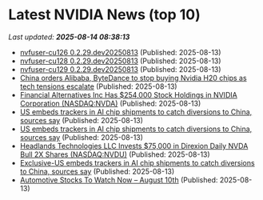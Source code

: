 # Latest NVIDIA News (top 10)
_Last updated: **2025-08-14 08:38:13**_

- [nvfuser-cu126 0.2.29.dev20250813](https://pypi.org/project/nvfuser-cu126/0.2.29.dev20250813/) (Published: 2025-08-13)
- [nvfuser-cu128 0.2.29.dev20250813](https://pypi.org/project/nvfuser-cu128/0.2.29.dev20250813/) (Published: 2025-08-13)
- [nvfuser-cu129 0.2.29.dev20250813](https://pypi.org/project/nvfuser-cu129/0.2.29.dev20250813/) (Published: 2025-08-13)
- [China orders Alibaba, ByteDance to stop buying Nvidia H20 chips as tech tensions escalate](https://www.digitimes.com/news/a20250813PD236/nvidia-alibaba-bytedance-chips-government.html) (Published: 2025-08-13)
- [Financial Alternatives Inc Has $254,000 Stock Holdings in NVIDIA Corporation (NASDAQ:NVDA)](https://www.etfdailynews.com/2025/08/13/financial-alternatives-inc-has-254000-stock-holdings-in-nvidia-corporation-nasdaqnvda/) (Published: 2025-08-13)
- [US embeds trackers in AI chip shipments to catch diversions to China, sources say](https://economictimes.indiatimes.com/tech/artificial-intelligence/us-embeds-trackers-in-ai-chip-shipments-to-catch-diversions-to-china-sources-say/articleshow/123295306.cms) (Published: 2025-08-13)
- [US embeds trackers in AI chip shipments to catch diversions to China, sources say](https://economictimes.indiatimes.com/news/international/global-trends/us-embeds-trackers-in-ai-chip-shipments-to-catch-diversions-to-china-sources-say/articleshow/123276017.cms) (Published: 2025-08-13)
- [Headlands Technologies LLC Invests $75,000 in Direxion Daily NVDA Bull 2X Shares (NASDAQ:NVDU)](https://www.etfdailynews.com/2025/08/13/headlands-technologies-llc-invests-75000-in-direxion-daily-nvda-bull-2x-shares-nasdaqnvdu/) (Published: 2025-08-13)
- [Exclusive-US embeds trackers in AI chip shipments to catch diversions to China, sources say](https://tech.yahoo.com/ai/articles/exclusive-us-embeds-trackers-ai-081416696.html) (Published: 2025-08-13)
- [Automotive Stocks To Watch Now – August 10th](https://www.etfdailynews.com/2025/08/13/automotive-stocks-to-watch-now-august-10th/) (Published: 2025-08-13)
